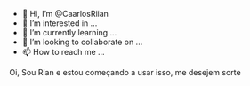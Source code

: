 - 👋 Hi, I’m @CaarlosRiian
- 👀 I’m interested in ...
- 🌱 I’m currently learning ...
- 💞️ I’m looking to collaborate on ...
- 📫 How to reach me ...

<!---
CaarlosRiian/CaarlosRiian is a ✨ special ✨ repository because its `README.md` (this file) appears on your GitHub profile.
You can click the Preview link to take a look at your changes.
--->
<p> Oi, Sou Rian e estou começando a usar isso, me desejem sorte </p>
